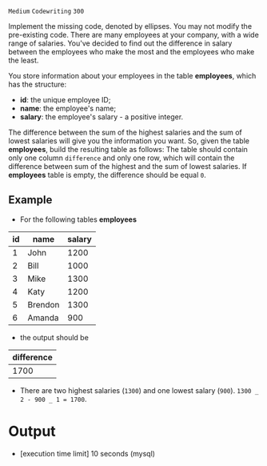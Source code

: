 `Medium`	`Codewriting` 	`300`

Implement the missing code, denoted by ellipses. You may not modify the pre-existing code.
There are many employees at your company, with a wide range of salaries. You've decided to find out the difference in salary between the employees who make the most and the employees who make the least.

You store information about your employees in the table **employees**, which has the structure:

- **id**: the unique employee ID;
- **name**: the employee's name;
- **salary**: the employee's salary - a positive integer.

The difference between the sum of the highest salaries and the sum of lowest salaries will give you the information you want. So, given the table **employees**, build the resulting table as follows: The table should contain only one column <code>difference</code> and only one row, which will contain the difference between sum of the highest and the sum of lowest salaries. If **employees** table is empty, the difference should be equal <code>0</code>.

## Example

- For the following tables **employees**

| id  | name    | salary |
| --- | ------- | ------ |
| 1   | John    | 1200   |
| 2   | Bill    | 1000   |
| 3   | Mike    | 1300   |
| 4   | Katy    | 1200   |
| 5   | Brendon | 1300   |
| 6   | Amanda  | 900    |

- the output should be

| difference |
| ---------- |
| 1700       |

- There are two highest salaries (<code>1300</code>) and one lowest salary (<code>900</code>). <code>1300 _ 2 - 900 _ 1 = 1700</code>.


# Output
- [execution time limit] 10 seconds (mysql)


